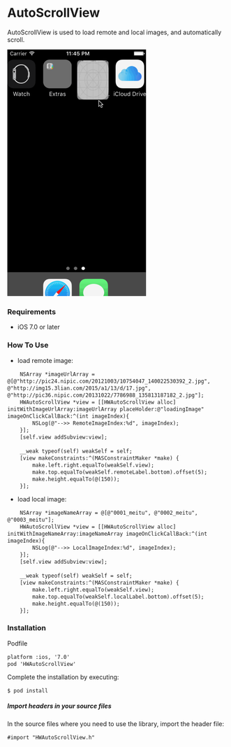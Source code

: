 # AutoScrollView

AutoScrollView is used to load remote and local images, and automatically scroll.

![](2.gif)

### Requirements

* iOS 7.0 or later
	

### How To Use

* load remote image:

```
	NSArray *imageUrlArray = @[@"http://pic24.nipic.com/20121003/10754047_140022530392_2.jpg", @"http://img15.3lian.com/2015/a1/13/d/17.jpg", @"http://pic36.nipic.com/20131022/7786988_135813187182_2.jpg"];
    HWAutoScrollView *view = [[HWAutoScrollView alloc] initWithImageUrlArray:imageUrlArray placeHolder:@"loadingImage" imageOnClickCallBack:^(int imageIndex){
        NSLog(@"-->> RemoteImageIndex:%d", imageIndex);
    }];
    [self.view addSubview:view];
    
    __weak typeof(self) weakSelf = self;
    [view makeConstraints:^(MASConstraintMaker *make) {
        make.left.right.equalTo(weakSelf.view);
        make.top.equalTo(weakSelf.remoteLabel.bottom).offset(5);
        make.height.equalTo(@(150));
    }];

```

* load local image:

```
	NSArray *imageNameArray = @[@"0001_meitu", @"0002_meitu", @"0003_meitu"];
    HWAutoScrollView *view = [[HWAutoScrollView alloc] initWithImageNameArray:imageNameArray imageOnClickCallBack:^(int imageIndex){
        NSLog(@"-->> LocalImageIndex:%d", imageIndex);
    }];
    [self.view addSubview:view];
    
    __weak typeof(self) weakSelf = self;
    [view makeConstraints:^(MASConstraintMaker *make) {
        make.left.right.equalTo(weakSelf.view);
        make.top.equalTo(weakSelf.localLabel.bottom).offset(5);
        make.height.equalTo(@(150));
    }];	

```

### Installation
 
Podfile

```
platform :ios, '7.0'
pod 'HWAutoScrollView'
```

Complete the installation by executing:

```
$ pod install
```

##### Import headers in your source files

In the source files where you need to use the library, import the header file:

```
#import "HWAutoScrollView.h"
```





